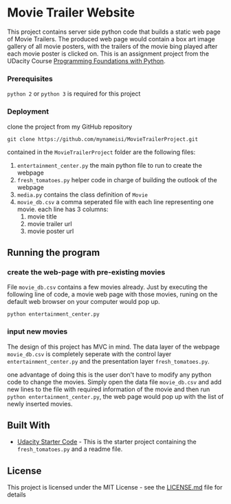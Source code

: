 # Movie Trailer Website
This project contains server side python code that builds a static web page of Movie Trailers. The produced web page would contain a box art image gallery of all movie posters, with the trailers of the movie bing played after each movie poster is clicked on. This is an assignment project from the UDacity Course [Programming Foundations with Python](https://classroom.udacity.com/courses/ud036).


### Prerequisites

`python 2` or `python 3` is required for this project

### Deployment

clone the project from my GitHub repository

```
git clone https://github.com/mynameisi/MovieTrailerProject.git
```
contained in the `MovieTrailerProject` folder are the following files:
1. `entertainment_center.py` the main python file to run to create the webpage
2. `fresh_tomatoes.py` helper code in charge of building the outlook of the webpage
3. `media.py` contains the class definition of `Movie`
4. `movie_db.csv` a comma seperated file with each line representing one movie. each line has 3 columns:
   1. movie title
   2. movie trailer url
   3. movie poster url

## Running the program

### create the web-page with pre-existing movies
File `movie_db.csv` contains a few movies already. Just by executing the following line of code, a movie web page with those movies, runing on the default web browser on your computer would pop up.

`python entertainment_center.py`

### input new movies
The design of this project has MVC in mind. The data layer of the webpage `movie_db.csv` is completely seperate with the control layer `entertainment_center.py` and the presentation layer `fresh_tomatoes.py`. 

one advantage of doing this is the user don't have to modify any python code to change the movies. Simply open the data file `movie_db.csv` and add new lines to the file with required information of the movie and then run `python entertainment_center.py`, the web page would pop up with the list of newly inserted movies.

## Built With

* [Udacity Starter Code](https://github.com/udacity/ud036_StarterCode) - This is the starter project containing the `fresh_tomatoes.py` and a readme file.

## License

This project is licensed under the MIT License - see the [LICENSE.md](LICENSE.md) file for details
